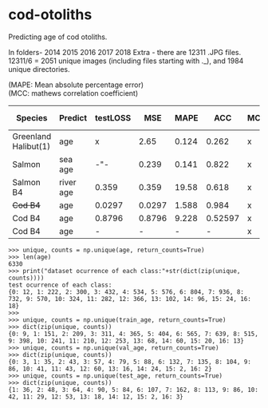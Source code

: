 # cod-otoliths

Predicting age of cod otoliths.

In folders- 2014  2015  2016  2017  2018  Extra - there are 12311 .JPG files. 12311/6 = 2051 unique images (including files starting with ._), and 1984 unique directories.

(MAPE: Mean absolute percentage error)<br />
(MCC: mathews correlation coefficient)<br />

| Species              | Predict    |testLOSS| MSE  | MAPE | ACC | MCC |#trained |activ. f | classWeights |
| ---------------------| -----------|--------|------|------|-----|-----|---------|---------|--------------|
| Greenland Halibut(1) | age        | x      |2.65  |0.124 |0.262|x    |8875     | linear  | x | 
| Salmon               | sea age    | -"-    |0.239 |0.141 |0.822|x    |9073     | linear  | x |
| Salmon B4            | river age  |0.359   |0.359 |19.58 |0.618|x    |6246     | linear  | x |
| ~~Cod B4~~                | age        |0.0297  |0.0297|1.588 |0.984|x    |6330     | linear | x |
| Cod B4               | age        |0.8796  |0.8796|9.228 |0.52597|x    |1029     | linear | x |
| Cod B4               | age        |-  |-|- |-|x    |1985     | linear | x |


```
>>> unique, counts = np.unique(age, return_counts=True)
>>> len(age)
6330
>>> print("dataset ocurrence of each class:"+str(dict(zip(unique, counts))))
test ocurrence of each class:
{0: 12, 1: 222, 2: 300, 3: 432, 4: 534, 5: 576, 6: 804, 7: 936, 8: 732, 9: 570, 10: 324, 11: 282, 12: 366, 13: 102, 14: 96, 15: 24, 16: 18}
>>>
>>> unique, counts = np.unique(train_age, return_counts=True)
>>> dict(zip(unique, counts))
{0: 9, 1: 151, 2: 209, 3: 311, 4: 365, 5: 404, 6: 565, 7: 639, 8: 515, 9: 398, 10: 241, 11: 210, 12: 253, 13: 68, 14: 60, 15: 20, 16: 13}
>>> unique, counts = np.unique(val_age, return_counts=True)
>>> dict(zip(unique, counts))
{0: 3, 1: 35, 2: 43, 3: 57, 4: 79, 5: 88, 6: 132, 7: 135, 8: 104, 9: 86, 10: 41, 11: 43, 12: 60, 13: 16, 14: 24, 15: 2, 16: 2}
>>> unique, counts = np.unique(test_age, return_counts=True)
>>> dict(zip(unique, counts))
{1: 36, 2: 48, 3: 64, 4: 90, 5: 84, 6: 107, 7: 162, 8: 113, 9: 86, 10: 42, 11: 29, 12: 53, 13: 18, 14: 12, 15: 2, 16: 3}
```
